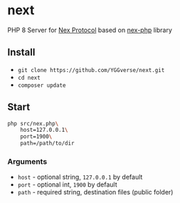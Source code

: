 # next

PHP 8 Server for [Nex Protocol](nex://piclog.blue/nex/info/specification.txt) based on [nex-php](https://github.com/YGGverse/nex-php) library

## Install

* `git clone https://github.com/YGGverse/next.git`
* `cd next`
* `composer update`

## Start

``` bash
php src/nex.php\
    host=127.0.0.1\
    port=1900\
    path=/path/to/dir
```

### Arguments

* `host` - optional string, `127.0.0.1` by default
* `port` - optional int, `1900` by default
* `path` - required string, destination files (public folder)
